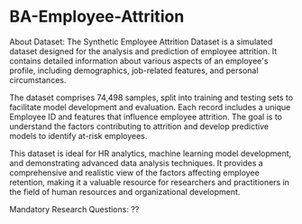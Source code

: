 # BA-Employee-Attrition

About Dataset:
The Synthetic Employee Attrition Dataset is a simulated dataset designed for the analysis and prediction of employee attrition. It contains detailed information about various aspects of an employee's profile, including demographics, job-related features, and personal circumstances.

The dataset comprises 74,498 samples, split into training and testing sets to facilitate model development and evaluation. Each record includes a unique Employee ID and features that influence employee attrition. The goal is to understand the factors contributing to attrition and develop predictive models to identify at-risk employees.

This dataset is ideal for HR analytics, machine learning model development, and demonstrating advanced data analysis techniques. It provides a comprehensive and realistic view of the factors affecting employee retention, making it a valuable resource for researchers and practitioners in the field of human resources and organizational development.

Mandatory Research Questions: ??
